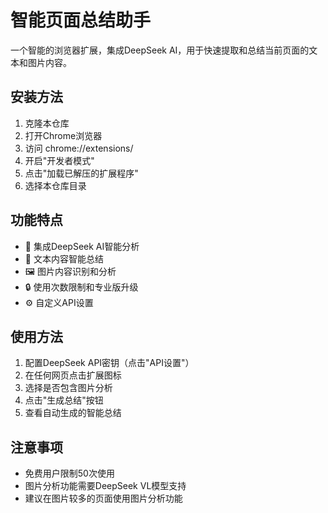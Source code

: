 # 智能页面总结助手

一个智能的浏览器扩展，集成DeepSeek AI，用于快速提取和总结当前页面的文本和图片内容。

## 安装方法

1. 克隆本仓库
2. 打开Chrome浏览器
3. 访问 chrome://extensions/
4. 开启"开发者模式"
5. 点击"加载已解压的扩展程序"
6. 选择本仓库目录

## 功能特点

- 🤖 集成DeepSeek AI智能分析
- 📝 文本内容智能总结
- 🖼️ 图片内容识别和分析
- 🔒 使用次数限制和专业版升级
- ⚙️ 自定义API设置

## 使用方法

1. 配置DeepSeek API密钥（点击"API设置"）
2. 在任何网页点击扩展图标
3. 选择是否包含图片分析
4. 点击"生成总结"按钮
5. 查看自动生成的智能总结

## 注意事项

- 免费用户限制50次使用
- 图片分析功能需要DeepSeek VL模型支持
- 建议在图片较多的页面使用图片分析功能